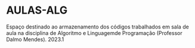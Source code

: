 # AULAS-ALG
Espaço destinado ao armazenamento dos códigos trabalhados em sala de aula na disciplina de Algoritmo e Linguagemde Programação (Professor Dalmo Mendes). 2023.1
